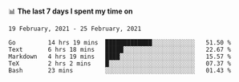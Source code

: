 <!--
### Hi there 👋

- 🤔 I was learning formal verification with Coq formally, but want to **build things** now.
- 😬 I am broadly interested in **computer systems** and **programming languages** (just a beginner 🥺).
- 🤩 (I hope I can) code for fun!

<img src="https://github-readme-stats.vercel.app/api?username=xxchan&show_icons=true&icon_color=0366d6&text_color=24292e&bg_color=ffffff&hide_title=true" />

---
-->


📊 **The last 7 days I spent my time on** 

<!--START_SECTION:waka-->
```text
19 February, 2021 - 25 February, 2021

Go         14 hrs 19 mins  █████████████░░░░░░░░░░░░   51.50 % 
Text       6 hrs 18 mins   █████░░░░░░░░░░░░░░░░░░░░   22.67 % 
Markdown   4 hrs 19 mins   ████░░░░░░░░░░░░░░░░░░░░░   15.57 % 
TeX        2 hrs 2 mins    █░░░░░░░░░░░░░░░░░░░░░░░░   07.37 % 
Bash       23 mins         ░░░░░░░░░░░░░░░░░░░░░░░░░   01.43 %
```
<!--END_SECTION:waka-->

<!--
**xxchan/xxchan** is a ✨ _special_ ✨ repository because its `README.md` (this file) appears on your GitHub profile.

Here are some ideas to get you started:

- 🔭 I’m currently working on ...
- 🌱 I’m currently learning ...
- 👯 I’m looking to collaborate on ...
- 🤔 I’m looking for help with ...
- 💬 Ask me about ...
- 📫 How to reach me: ...
- 😄 Pronouns: ...
- ⚡ Fun fact: ...
-->
